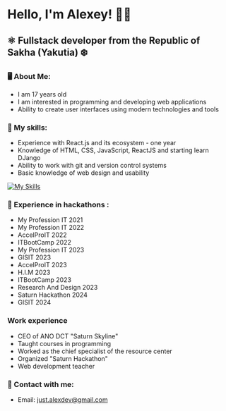 # Hello, I'm Alexey! 👋🏻

## ⚛️ Fullstack developer from the Republic of Sakha (Yakutia) ❄️

### 🖥️ About Me:

- I am 17 years old
- I am interested in programming and developing web applications
- Ability to create user interfaces using modern technologies and tools

### 🧠 My skills:

- Experience with React.js and its ecosystem - one year
- Knowledge of HTML, CSS, JavaScript, ReactJS and starting learn DJango
- Ability to work with git and version control systems
- Basic knowledge of web design and usability

[![My Skills](https://skillicons.dev/icons?i=html,css,js,react,tailwindcss,django,figma,git,github,linux)](https://skillicons.dev)

### 💎 Experience in hackathons :

- My Profession IT 2021
- My Profession IT 2022
- AccelProIT 2022
- ITBootCamp 2022
- My Profession IT 2023
- GISIT 2023
- AccelProIT 2023
- H.I.M 2023
- ITBootCamp 2023
- Research And Design 2023
- Saturn Hackathon 2024
- GISIT 2024

### Work experience

- CEO of ANO DCT "Saturn Skyline"
- Taught courses in programming
- Worked as the chief specialist of the resource center
- Organized "Saturn Hackathon"
- Web development teacher

### 📧 Contact with me:

- Email: just.alexdev@gmail.com

